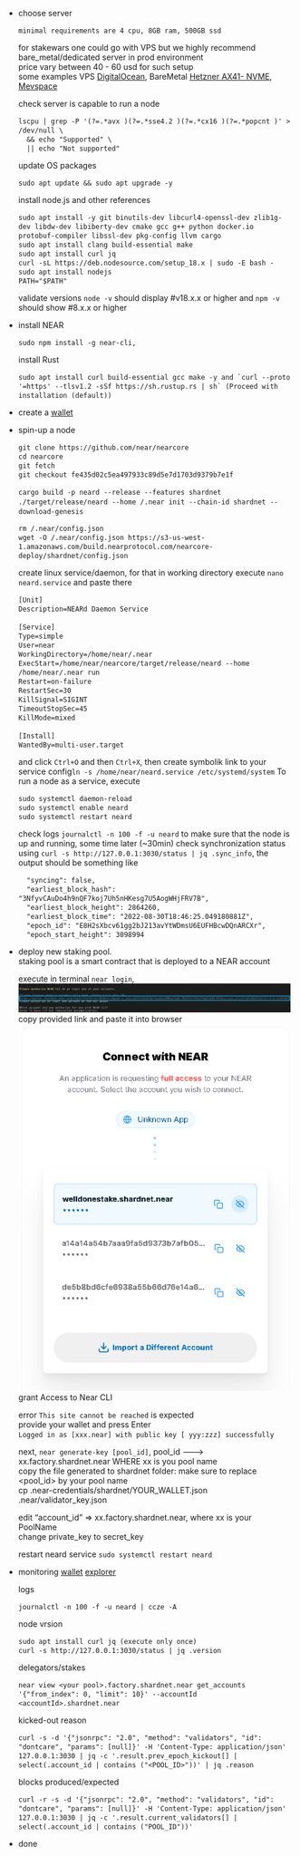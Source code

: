 
- choose server
  ```
  minimal requirements are 4 cpu, 8GB ram, 500GB ssd
  ```
  for stakewars one could go with VPS but we highly recommend bare_metal/dedicated server in prod environment \
  price vary between 40 - 60 usd for such setup \
  some examples VPS [DigitalOcean](https://www.digitalocean.com/pricing/calculator?cart=basicDropletRegularXXXS), BareMetal [Hetzner AX41-    NVME](https://www.hetzner.com/dedicated-rootserver/ax41-nvme/), [Mevspace](https://mevspace.com/dedicated/configure/93)
   
  check server is capable to run a node

  ```
  lscpu | grep -P '(?=.*avx )(?=.*sse4.2 )(?=.*cx16 )(?=.*popcnt )' > /dev/null \
    && echo "Supported" \
    || echo "Not supported"
  ```
  update OS packages
  ```
  sudo apt update && sudo apt upgrade -y
  ```
  install node.js and other references
  ```
  sudo apt install -y git binutils-dev libcurl4-openssl-dev zlib1g-dev libdw-dev libiberty-dev cmake gcc g++ python docker.io protobuf-compiler libssl-dev pkg-config llvm cargo
  sudo apt install clang build-essential make
  sudo apt install curl jq
  curl -sL https://deb.nodesource.com/setup_18.x | sudo -E bash -  
  sudo apt install nodejs
  PATH="$PATH"
  ```
  validate versions
  `node -v` should display #v18.x.x or higher and `npm -v` should show #8.x.x or higher

- install NEAR
  ```
  sudo npm install -g near-cli, 
  ```
  install Rust
  ```
  sudo apt install curl build-essential gcc make -y and `curl --proto '=https' --tlsv1.2 -sSf https://sh.rustup.rs | sh` (Proceed with installation (default))
  ```
- create a [wallet]( https://wallet.shardnet.near.org/)
- spin-up a node
  ```
  git clone https://github.com/near/nearcore
  cd nearcore
  git fetch
  git checkout fe435d02c5ea497933c89d5e7d1703d9379b7e1f
  ```
  `cargo build -p neard --release --features shardnet` \
  `./target/release/neard --home /.near init --chain-id shardnet --download-genesis`
  ```
  rm /.near/config.json
  wget -O /.near/config.json https://s3-us-west-1.amazonaws.com/build.nearprotocol.com/nearcore-deploy/shardnet/config.json  
  ```
  create linux service/daemon, for that in working directory execute `nano neard.service` and paste there
  ```
  [Unit]
  Description=NEARd Daemon Service

  [Service]
  Type=simple
  User=near
  WorkingDirectory=/home/near/.near
  ExecStart=/home/near/nearcore/target/release/neard --home /home/near/.near run
  Restart=on-failure
  RestartSec=30
  KillSignal=SIGINT
  TimeoutStopSec=45
  KillMode=mixed

  [Install]
  WantedBy=multi-user.target
  ```
  and click `Ctrl+O` and then `Ctrl+X`, then create symbolik link to your service config`ln -s /home/near/neard.service /etc/systemd/system`
  To run a node as a service, execute
  ```
  sudo systemctl daemon-reload
  sudo systemctl enable neard
  sudo systemctl restart neard
  ```
  check logs `journalctl -n 100 -f -u neard` to make sure that the node is up and running,
  some time later (~30min) check synchronization status using `curl -s http://127.0.0.1:3030/status | jq .sync_info`, the output should be something like
  ```
    "syncing": false,
    "earliest_block_hash": "3NfyvCAuDo4h9nQF7koj7Uh5nHKesg7U5AogWHjFRV7B",
    "earliest_block_height": 2864260,
    "earliest_block_time": "2022-08-30T18:46:25.049180881Z",
    "epoch_id": "E8H2sXbcv61gg2bJ213avYtWDmsU6EUFHBcwDQnARCXr",
    "epoch_start_height": 3098994
  ```
- deploy new staking pool. \
  staking pool is a smart contract that is deployed to a NEAR account
  
  execute in terminal `near login`, \
  ![term_log](terminal_login.png) \
  copy provided link and paste it into browser \
  ![log_in](login.png) \
  grant Access to Near CLI 
  
  error `This site cannot be reached` is expected \
  provide your wallet and press Enter \
  `Logged in as [xxx.near] with public key [ yyy:zzz] successfully`
  
  next, `near generate-key [pool_id]`, pool_id ---> xx.factory.shardnet.near WHERE xx is you pool name \
  copy the file generated to shardnet folder: make sure to replace <pool_id> by your pool name \
  cp .near-credentials/shardnet/YOUR_WALLET.json .near/validator_key.json
  
  edit “account_id” => xx.factory.shardnet.near, where xx is your PoolName \
  change private_key to secret_key
  
  restart neard service `sudo systemctl restart neard`

- monitoring
  [wallet](https://wallet.shardnet.near.org/)
  [explorer](https://explorer.shardnet.near.org/)
  
  logs
  ```
  journalctl -n 100 -f -u neard | ccze -A
  ```
  node vrsion
  ```
  sudo apt install curl jq (execute only once)
  curl -s http://127.0.0.1:3030/status | jq .version
  ```
  delegators/stakes
  ```
  near view <your pool>.factory.shardnet.near get_accounts '{"from_index": 0, "limit": 10}' --accountId <accountId>.shardnet.near
  ```
  kicked-out reason
  ```
  curl -s -d '{"jsonrpc": "2.0", "method": "validators", "id": "dontcare", "params": [null]}' -H 'Content-Type: application/json' 127.0.0.1:3030 | jq -c '.result.prev_epoch_kickout[] | select(.account_id | contains ("<POOL_ID>"))' | jq .reason
  ```
  blocks produced/expected
  ```
  curl -r -s -d '{"jsonrpc": "2.0", "method": "validators", "id": "dontcare", "params": [null]}' -H 'Content-Type: application/json' 127.0.0.1:3030 | jq -c '.result.current_validators[] | select(.account_id | contains ("POOL_ID"))'
  ```
- done
 
  

